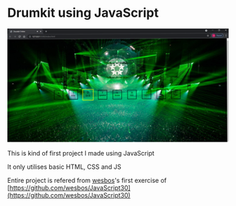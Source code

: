 # Drumkit using JavaScript

![](/DrumkitScreenshot1.png)

This is kind of first project I made using JavaScript

It only utilises basic HTML, CSS and JS

Entire project is refered from [wesbos](https://github.com/wesbos)'s first exercise of [https://github.com/wesbos/JavaScript30](https://github.com/wesbos/JavaScript30)
